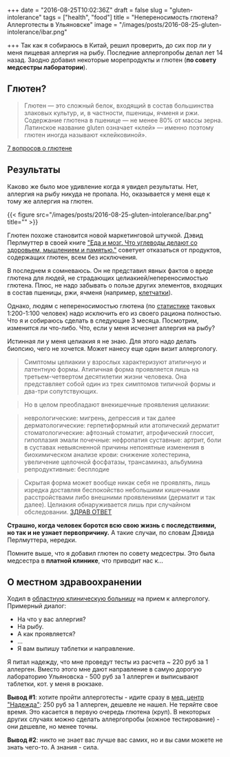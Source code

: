 +++
date = "2016-08-25T10:02:36Z"
draft = false
slug = "gluten-intolerance"
tags = ["health", "food"]
title = "Непереносимость глютена? Аллерготесты в Ульяновске"
image = "/images/posts/2016-08-25-gluten-intolerance/ibar.png"

+++
Так как я собираюсь в Китай, решил проверить, до сих пор ли у меня пищевая
аллергия на рыбу. Последние аллергопробы делал лет 14 назад. Заодно добавил
некоторые морепродукты и глютен (**по совету медсестры лаборатории**).

<!--more-->

## Глютен?

<blockquote>
Глютен — это сложный белок, входящий в состав большинства злаковых культур, и, в частности, пшеницы, ячменя и ржи. Содержание глютена в пшенице — не менее 80% от массы зерна. Латинское название gluten означает «клей» — именно поэтому глютен иногда называют «клейковиной».
</blockquote>

[7 вопросов о глютене](http://fitseven.ru/pohudenie/pravilnoe-pitanie/7-voprosov-o-glutene)

## Результаты

Каково же было мое удивление когда я увидел результаты. Нет, аллергия на рыбу
никуда не пропала. Но, оказывается у меня еще к тому же аллергия на глютен.

{{< figure src="/images/posts/2016-08-25-gluten-intolerance/ibar.png" title="" >}}

Глютен похоже становится новой маркетинговой штучкой. Дэвид Перлмуттер в своей
книге ["Еда и мозг. Что углеводы делают со здоровьем, мышлением и
памятью."](http://www.mann-ivanov-ferber.ru/books/eda_i_mozg/) советует
отказаться от продуктов, содержащих глютен, всем без исключения.

В последнем я сомневаюсь. Он не представил явных фактов о вреде глютена для
людей, не страдающих целиакией/непереносимостью глютена. Плюс, не надо забывать
о пользе других элементов, входящих в состав пшеницы, ржи, ячменя (например,
[клетчатки](http://fitseven.ru/pohudenie/sostav-produktov/kletchatka-v-produktah)).

Однако, людям с непереносимостью глютена (по
[статистике](https://ru.wikipedia.org/wiki/%D0%A6%D0%B5%D0%BB%D0%B8%D0%B0%D0%BA%D0%B8%D1%8F)
таковых 1:200-1:100 человек) надо исключить его из своего рациона полностью.
Что я и собираюсь сделать в следующие 3 месяца. Посмотрим, изменится ли
что-либо. Что, если у меня исчезнет аллергия на рыбу?

Истинная ли у меня целиакия я не знаю. Для этого надо делать биопсию, чего не
хочется. Может нанесу еще один визит аллергологу.

> Симптомы целиакии у взрослых характеризуют атипичную и латентную формы. Атипичная форма проявляется лишь на третьем-четвертом десятилетии жизни человека. Она представляет собой один из трех симптомов типичной формы и два-три сопутствующих.

> Но в целом преобладают внекишечные проявления целиакии:

> неврологические: мигрень, депрессия и так далее
> дерматологические: герпетиформный или атопический дерматит
> стоматологические: афтозный стоматит, атрофический глоссит, гипоплазия эмали
> почечные: нефропатия суставные: артрит, боли в суставах невыясненной причины
> непонятные изменения в биохимическом анализе крови: снижение холестерина, увеличение щелочной фосфатазы, трансаминаз, альбумина
> репродуктивные: бесплодие

> Скрытая форма может вообще никак себя не проявлять, лишь изредка доставляя беспокойство небольшими кишечными расстройствами либо внешними проявлениями (дерматит и так далее). Целиакия обнаруживается лишь при случайном обследовании. <a href="http://zdravotvet.ru/celiakiya-simptomy-neperenosimosti-glyutena-oslozhneniya-dieta-diagnostika/">ЗДРАВ ОТВЕТ</a>

**Страшно, когда человек боротся всю свою жизнь с последствиями, но так и не
узнает первопричину.** А такие случаи, по словам Дэвида Перлмуттера, нередки.

Помните выше, что я добавил глютен по совету медсестры. Это была медсестра в
**платной клинике**, что приводит нас к...

## О местном здравоохранении

Ходил в [областную клиническую больницу](http://www.uokb.ru/) на прием к
аллергологу. Примерный диалог:

- На что у вас аллергия?
- На рыбу.
- А как проявляется?
- ...
- Я вам выпишу таблетки и направление.

Я питал надежду, что мне проведут тесты из расчета ~ 220 руб за 1 аллерген. Вместо
этого мне дают направление в самую дорогую лабораторию Ульяновска - 500 руб за
1 аллерген и выписывают таблетки, кот. у меня в рюкзаке.

**Вывод #1**: хотите пройти аллерготесты - идите сразу в [мед. центр
"Надежда"](http://mcnadezhda.ru/): 250 руб за 1 аллерген, дешевле не нашел. Не
теряйте свое время. Это касается в первую очередь глютена (круп). В некоторых
других случаях можно сделать аллергопробы (кожное тестирование) - они дешевле,
но менее точны.

**Вывод #2**: никто не знает вас лучше вас самих, но и вы сами можете не знать
чего-то. А знания - сила.
